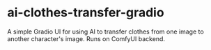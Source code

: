 # ai-clothes-transfer-gradio
A simple Gradio UI for using AI to transfer clothes from one image to another character's image. Runs on ComfyUI backend.
